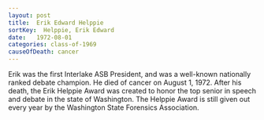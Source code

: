 ```yaml
---
layout: post
title:  Erik Edward Helppie
sortKey:  Helppie, Erik Edward
date:   1972-08-01
categories: class-of-1969
causeOfDeath: cancer
---
```

Erik was the first Interlake ASB President, and was a well-known nationally ranked debate champion. He died of cancer on August 1, 1972. After his death, the Erik Helppie Award was created to honor the top senior in speech and debate in the state of Washington. The Helppie Award is still given out every year by the Washington State Forensics Association.
